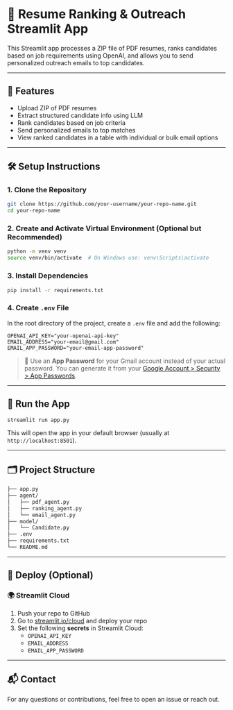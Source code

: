 # 📄 Resume Ranking & Outreach Streamlit App

This Streamlit app processes a ZIP file of PDF resumes, ranks candidates based on job requirements using OpenAI, and allows you to send personalized outreach emails to top candidates.

---

## 🚀 Features

- Upload ZIP of PDF resumes  
- Extract structured candidate info using LLM  
- Rank candidates based on job criteria  
- Send personalized emails to top matches  
- View ranked candidates in a table with individual or bulk email options

---

## 🛠️ Setup Instructions

### 1. Clone the Repository

```bash
git clone https://github.com/your-username/your-repo-name.git
cd your-repo-name
```

### 2. Create and Activate Virtual Environment (Optional but Recommended)

```bash
python -m venv venv
source venv/bin/activate  # On Windows use: venv\Scripts\activate
```

### 3. Install Dependencies

```bash
pip install -r requirements.txt
```

### 4. Create `.env` File

In the root directory of the project, create a `.env` file and add the following:

```env
OPENAI_API_KEY="your-openai-api-key"
EMAIL_ADDRESS="your-email@gmail.com"
EMAIL_APP_PASSWORD="your-email-app-password"
```

> 📧 Use an **App Password** for your Gmail account instead of your actual password. You can generate it from your [Google Account > Security > App Passwords](https://myaccount.google.com/apppasswords).

---

## 🧪 Run the App

```bash
streamlit run app.py
```

This will open the app in your default browser (usually at `http://localhost:8501`).

---

## 🗂️ Project Structure

```bash
├── app.py
├── agent/
│   ├── pdf_agent.py
│   ├── ranking_agent.py
│   └── email_agent.py
├── model/
│   └── Candidate.py
├── .env
├── requirements.txt
└── README.md
```

---

## 🧪 Deploy (Optional)

### 🌍 Streamlit Cloud

1. Push your repo to GitHub
2. Go to [streamlit.io/cloud](https://streamlit.io/cloud) and deploy your repo
3. Set the following **secrets** in Streamlit Cloud:
   - `OPENAI_API_KEY`
   - `EMAIL_ADDRESS`
   - `EMAIL_APP_PASSWORD`

---

## 📬 Contact

For any questions or contributions, feel free to open an issue or reach out.
